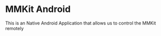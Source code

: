 # MMKit Android

This is an Native Android Application that allows us to control the MMKit remotely
